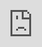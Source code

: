 ### Hi there 👋

<!--
**MalteRei/MalteRei** is a ✨ _special_ ✨ repository because its `README.md` (this file) appears on your GitHub profile.

Here are some ideas to get you started:

- 🔭 I’m currently working on ...
- 🌱 I’m currently learning ...
- 👯 I’m looking to collaborate on ...
- 🤔 I’m looking for help with ...
- 💬 Ask me about ...
- 📫 How to reach me: ...
- 😄 Pronouns: ...
- ⚡ Fun fact: ...
-->

<div>
  <iframe
    style="position:absolute;top:0;left:0;width:100%;height:100%;"
    src="https://microsoft.github.io/pxt-kickoff/?embed=1&nofooter=1"
    allowfullscreen="allowfullscreen"
    sandbox="allow-popups allow-forms allow-scripts allow-same-origin"
    frameborder="0"
  ></iframe>
</div>
